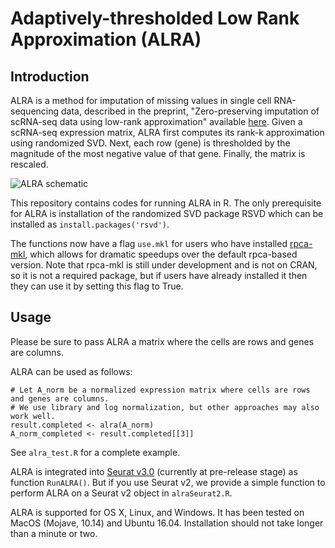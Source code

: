 # Adaptively-thresholded Low Rank Approximation (ALRA)
## Introduction
ALRA is a method for imputation of missing values in single cell RNA-sequencing data, described in the preprint, "Zero-preserving imputation of scRNA-seq data using low-rank approximation" available [here](https://www.biorxiv.org/content/early/2018/08/22/397588).  Given a scRNA-seq expression matrix, ALRA first computes its rank-k approximation using randomized SVD. Next, each row (gene) is thresholded by the magnitude of the most negative value of that gene. Finally, the matrix is rescaled. 

![ALRA schematic](https://gauss.math.yale.edu/~gcl22/alra_schematic2.png)

This repository contains codes for running ALRA in R. The only prerequisite for ALRA is installation of the randomized SVD package RSVD which can be installed as `install.packages('rsvd')`. 

The functions now have a flag `use.mkl` for users who have installed [rpca-mkl](https://github.com/KlugerLab/rpca-mkl), which allows for dramatic speedups over the default rpca-based version. Note that rpca-mkl is still under development and is not on CRAN, so it is not a required package, but if users have already installed it then they can use it by setting this flag to True.

## Usage
Please be sure to pass ALRA a matrix where the cells are rows and genes are columns. 

ALRA can be used as follows:
~~~~
# Let A_norm be a normalized expression matrix where cells are rows and genes are columns.
# We use library and log normalization, but other approaches may also work well.
result.completed <- alra(A_norm)
A_norm_completed <- result.completed[[3]]
~~~~

See `alra_test.R` for a complete example.

ALRA is integrated into [Seurat v3.0](https://github.com/satijalab/seurat/tree/release/3.0) (currently at pre-release stage) as function `RunALRA()`. But if you use Seurat v2, we provide a simple function to perform ALRA on a Seurat v2 object in `alraSeurat2.R`.

ALRA is supported for OS X, Linux, and Windows. It has been tested on MacOS (Mojave, 10.14) and Ubuntu 16.04. Installation should not take longer than a minute or two.
